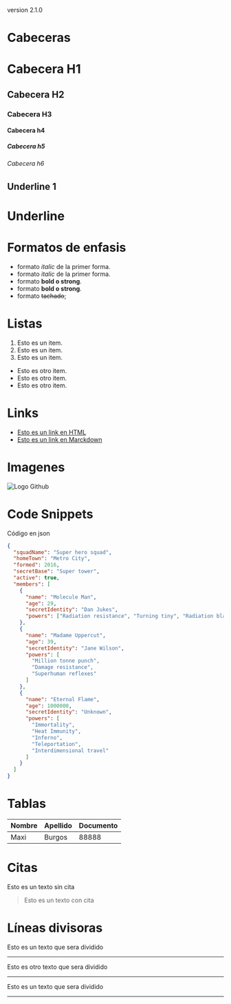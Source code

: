 version 2.1.0

# Cabeceras

# Cabecera H1 
## Cabecera H2 
### Cabecera H3 
#### Cabecera h4
##### Cabecera h5
###### Cabecera h6

Underline 1
------------
Underline
============

# Formatos de enfasis
 - formato *italic* de la primer forma.
 - formato _italic_ de la primer forma.
 - formato **bold o strong**.
 - formato __bold o strong__.
 - formato  ~~tachado~~;

# Listas
1. Esto es un item.
1. Esto es un item. 
1. Esto es un item.

- Esto es otro item.
- Esto es otro item.
- Esto es otro item.

# Links
- <a href="http://www.google.com" > Esto es un link en HTML </a>
- [Esto es un link en Marckdown](http://www.google.com)

# Imagenes
![Logo Github](https://static.vecteezy.com/system/resources/previews/017/119/660/original/github-logo-git-hub-icon-with-text-on-white-and-black-background-free-vector.jpg)

# Code Snippets
Código en  json
``` JSON
{
  "squadName": "Super hero squad",
  "homeTown": "Metro City",
  "formed": 2016,
  "secretBase": "Super tower",
  "active": true,
  "members": [
    {
      "name": "Molecule Man",
      "age": 29,
      "secretIdentity": "Dan Jukes",
      "powers": ["Radiation resistance", "Turning tiny", "Radiation blast"]
    },
    {
      "name": "Madame Uppercut",
      "age": 39,
      "secretIdentity": "Jane Wilson",
      "powers": [
        "Million tonne punch",
        "Damage resistance",
        "Superhuman reflexes"
      ]
    },
    {
      "name": "Eternal Flame",
      "age": 1000000,
      "secretIdentity": "Unknown",
      "powers": [
        "Immortality",
        "Heat Immunity",
        "Inferno",
        "Teleportation",
        "Interdimensional travel"
      ]
    }
  ]
}
```

# Tablas

| Nombre | Apellido | Documento |
|--------|----------|-----------|
| Maxi   | Burgos   | 88888     |


# Citas

 Esto es un texto sin cita
 >Esto es un texto con cita

 # Líneas divisoras

 Esto es un texto que sera dividido

 ---
  Esto es otro texto que sera dividido

  ***

   Esto es un texto que sera dividido
   ___

